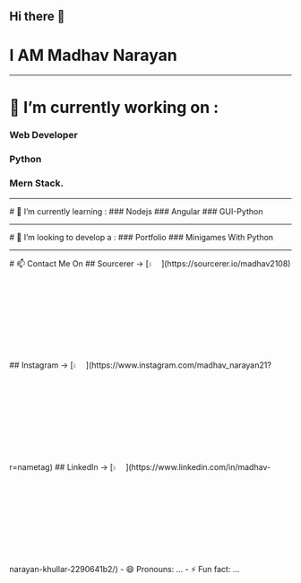 ## Hi there 👋
# I AM Madhav Narayan
<hr>

#  🔭 I’m currently working on :
### Web Developer 
### Python 
### Mern Stack.
<hr>
#  🌱 I’m currently learning :
### Nodejs 
### Angular 
### GUI-Python
<hr>
#  🤔 I’m looking to develop a :
### Portfolio 
### Minigames With Python
<hr>
# 📫 Contact Me On
## Sourcerer -> [<img src="https://sourcerer.io/icons/logo-sharing.svg" width="4.5%" alt="Sourcerer">](https://sourcerer.io/madhav2108)
## Instagram -> [<img src="https://img.icons8.com/fluent/48/000000/instagram-new.png" width="4.5%"/>](https://www.instagram.com/madhav_narayan21?r=nametag)
## LinkedIn  -> [<img src="https://img.icons8.com/color/48/000000/linkedin.png" width="4.5%"/>](https://www.linkedin.com/in/madhav-narayan-khullar-2290641b2/)
- 😄 Pronouns: ...
- ⚡ Fun fact: ...

